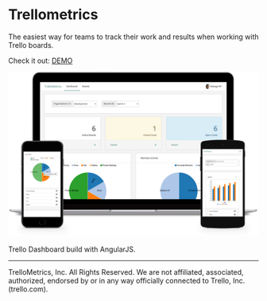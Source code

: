 # Trellometrics
The easiest way for teams to track their work and results when working with Trello boards.

Check it out: [DEMO](http://trellometrics.herokuapp.com/)

![Trellometrics](https://github.com/newaeonweb/trellometrics/blob/master/device-panels-2.png)

Trello Dashboard build with AngularJS.

---
TrelloMetrics, Inc. All Rights Reserved. We are not affiliated, associated, authorized, endorsed by or in any way officially connected to Trello, Inc. (trello.com).